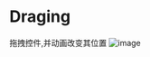 # Draging
拖拽控件,并动画改变其位置
![image](https://github.com/QuietWithZOne/Draging/blob/master/Draging/Draging.gif)
